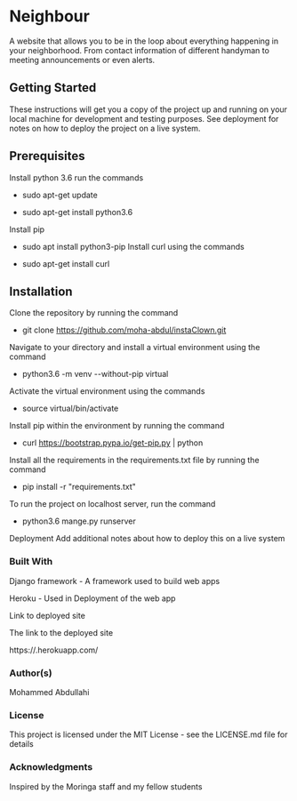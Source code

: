 # Neighbour

A website that allows you to be in the loop about everything happening in your neighborhood. From contact information of different handyman to meeting announcements or even alerts.

## Getting Started

These instructions will get you a copy of the project up and running on your local machine for development and testing purposes. See deployment for notes on how to deploy the project on a live system.

## Prerequisites

Install python 3.6 run the commands

- sudo apt-get update

- sudo apt-get install python3.6

Install pip

- sudo apt install python3-pip
Install curl using the commands

- sudo apt-get install curl

## Installation

Clone the repository by running the command

- git clone https://github.com/moha-abdul/instaClown.git

Navigate to your directory and install a virtual environment using the command

- python3.6 -m venv --without-pip virtual

Activate the virtual environment using the commands

- source virtual/bin/activate

Install pip within the environment by running the command

- curl https://bootstrap.pypa.io/get-pip.py | python

Install all the requirements in the requirements.txt file by running the command

- pip install -r "requirements.txt"

To run the project on localhost server, run the command

- python3.6 mange.py runserver

Deployment Add additional notes about how to deploy this on a live system

### Built With

Django framework - A framework used to build web apps

Heroku - Used in Deployment of the web app

Link to deployed site

The link to the deployed site

https://.herokuapp.com/

### Author(s)

Mohammed Abdullahi

### License

This project is licensed under the MIT License - see the LICENSE.md file for details

### Acknowledgments

Inspired by the Moringa staff and my fellow students